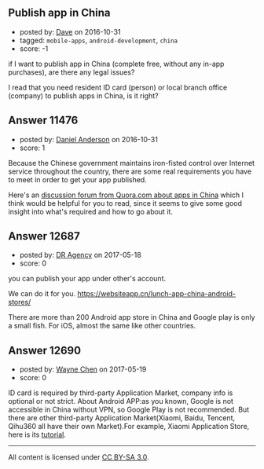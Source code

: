 ## Publish app in China

- posted by: [Dave](https://stackexchange.com/users/9549825/dave) on 2016-10-31
- tagged: `mobile-apps`, `android-development`, `china`
- score: -1

if I want to publish app in China (complete free, without any in-app purchases), are there any legal issues?

I read that you need resident ID card (person) or local branch office (company) to publish apps in China, is it right?


## Answer 11476

- posted by: [Daniel Anderson](https://stackexchange.com/users/8398759/daniel-anderson) on 2016-10-31
- score: 1

<p>Because the Chinese government maintains iron-fisted control over Internet service throughout the country, there are some real requirements you have to meet in order to get your app published.</p>

<p>Here's an <a href="https://www.quora.com/How-do-I-release-Apps-in-China-based-App-Stores-I-am-not-from-China-and-I-dont-know-their-native-language-as-well-but-I-would-really-like-to-target-the-China-based-app-stores-for-my-business-How-should-I-proceed-and-what-resources-would-be-required-at-market-end-for-the-head-start" rel="nofollow">discussion forum from Quora.com about apps in China</a> which I think would be helpful for you to read, since it seems to give some good insight into what's required and how to go about it.</p>



## Answer 12687

- posted by: [DR Agency](https://stackexchange.com/users/10906690/dr-agency) on 2017-05-18
- score: 0

you can publish your app under other's account.

We can do it for you. https://websiteapp.cn/lunch-app-china-android-stores/

There are more than 200 Android app store in China and Google play is only a small fish. For iOS, almost the same like other countries.


## Answer 12690

- posted by: [Wayne Chen](https://stackexchange.com/users/4748204/wayne-chen) on 2017-05-19
- score: 0

ID card is required by third-party Application Market, company info is optional or not strict.
About Android APP:as you known, Google is not accessible in China without VPN, so Google Play is not recommended.
But there are other third-party Application Market(Xiaomi, Baidu, Tencent, Qihu360 all have their own Market).For example, Xiaomi Application Store, here is its [tutorial](https://dev.mi.com/doc/p=129/index.html).



---

All content is licensed under [CC BY-SA 3.0](https://creativecommons.org/licenses/by-sa/3.0/).
